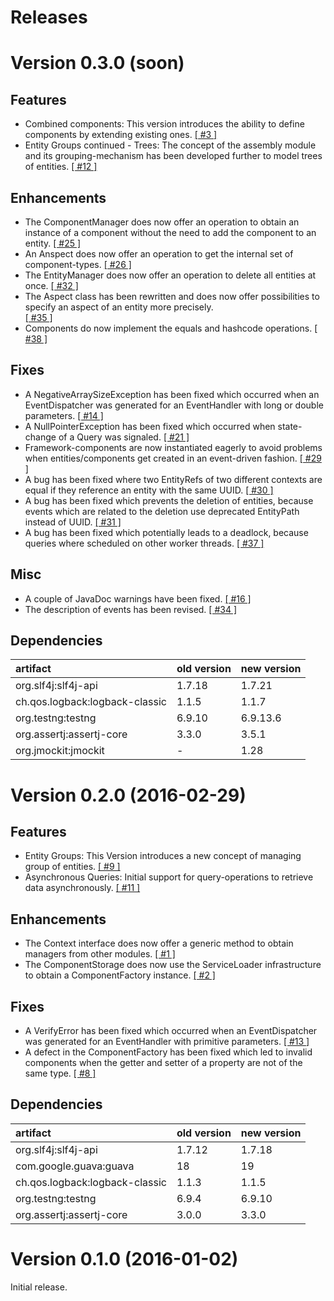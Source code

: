 # Releases

# Version 0.3.0 (soon)

## Features
 - Combined components: This version introduces the ability to define components by extending existing ones.
   [[ #3 ]](https://github.com/jayware/entity-essentials/issues/3)
 - Entity Groups continued - Trees: The concept of the assembly module and its grouping-mechanism has been developed further to model trees of entities.
   [[ #12 ]](https://github.com/jayware/entity-essentials/issues/12)

## Enhancements
 - The ComponentManager does now offer an operation to obtain an instance of a component without the need to add the component to an entity.
   [[ #25 ]](https://github.com/jayware/entity-essentials/issues/25)
 - An Anspect does now offer an operation to get the internal set of component-types.
   [[ #26 ]](https://github.com/jayware/entity-essentials/issues/26)
 - The EntityManager does now offer an operation to delete all entities at once.
   [[ #32 ]](https://github.com/jayware/entity-essentials/issues/32)
 - The Aspect class has been rewritten and does now offer possibilities to specify an aspect of an entity more precisely.   
   [[ #35 ]](https://github.com/jayware/entity-essentials/issues/35)
 - Components do now implement the equals and hashcode operations.
   [[ #38 ]](https://github.com/jayware/entity-essentials/issues/38)

## Fixes
 - A NegativeArraySizeException has been fixed which occurred when an EventDispatcher was generated for an EventHandler with long or double parameters.
   [[ #14 ]](https://github.com/jayware/entity-essentials/issues/14)
 - A NullPointerException has been fixed which occurred when state-change of a Query was signaled.
   [[ #21 ]](https://github.com/jayware/entity-essentials/issues/21)
 - Framework-components are now instantiated eagerly to avoid problems when entities/components get created in an event-driven fashion.
   [[ #29 ]](https://github.com/jayware/entity-essentials/issues/29)
 - A bug has been fixed where two EntityRefs of two different contexts are equal if they reference an entity with the same UUID.
   [[ #30 ]](https://github.com/jayware/entity-essentials/issues/30)
 - A bug has been fixed which prevents the deletion of entities, because events which are related to the deletion use deprecated EntityPath instead of UUID.
   [[ #31 ]](https://github.com/jayware/entity-essentials/issues/31)
 - A bug has been fixed which potentially leads to a deadlock, because queries where scheduled on other worker threads. 
   [[ #37 ]](https://github.com/jayware/entity-essentials/issues/37)

## Misc
 - A couple of JavaDoc warnings have been fixed.
   [[ #16 ]](https://github.com/jayware/entity-essentials/issues/16)
 - The description of events has been revised.
   [[ #34 ]](https://github.com/jayware/entity-essentials/issues/34)

## Dependencies

| artifact                       | old version | new version |
| :----------------------------- | ----------- | ----------- |
| org.slf4j:slf4j-api            | 1.7.18      | 1.7.21      |
| ch.qos.logback:logback-classic | 1.1.5       | 1.1.7       |
| org.testng:testng              | 6.9.10      | 6.9.13.6    |
| org.assertj:assertj-core       | 3.3.0       | 3.5.1       |
| org.jmockit:jmockit            | -           | 1.28        |

# Version 0.2.0 (2016-02-29)

## Features
 - Entity Groups: This Version introduces a new concept of managing group of entities.
   [[ #9 ]](https://github.com/jayware/entity-essentials/issues/9)
 - Asynchronous Queries: Initial support for query-operations to retrieve data asynchronously.
   [[ #11 ]](https://github.com/jayware/entity-essentials/issues/11)

## Enhancements
 - The Context interface does now offer a generic method to obtain managers from other modules.
   [[ #1 ]](https://github.com/jayware/entity-essentials/issues/1)
 - The ComponentStorage does now use the ServiceLoader infrastructure to obtain a ComponentFactory instance.
   [[ #2 ]](https://github.com/jayware/entity-essentials/issues/2)

## Fixes
 - A VerifyError has been fixed which occurred when an EventDispatcher was generated for an EventHandler with primitive parameters.
   [[ #13 ]](https://github.com/jayware/entity-essentials/issues/13)
 - A defect in the ComponentFactory has been fixed which led to invalid components when the getter and setter of a property are not of the same type.
   [[ #8 ]](https://github.com/jayware/entity-essentials/issues/8)

## Dependencies

| artifact                       | old version | new version |
| :----------------------------- | ----------- | ----------- |
| org.slf4j:slf4j-api            | 1.7.12      | 1.7.18      |
| com.google.guava:guava         | 18          | 19          |
| ch.qos.logback:logback-classic | 1.1.3       | 1.1.5       |
| org.testng:testng              | 6.9.4       | 6.9.10      |
| org.assertj:assertj-core       | 3.0.0       | 3.3.0       |

# Version 0.1.0 (2016-01-02)
Initial release.